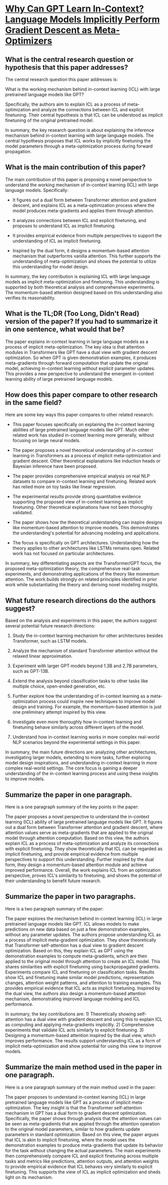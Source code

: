 # [Why Can GPT Learn In-Context? Language Models Implicitly Perform   Gradient Descent as Meta-Optimizers](https://arxiv.org/abs/2212.10559)

## What is the central research question or hypothesis that this paper addresses?

 The central research question this paper addresses is:

What is the working mechanism behind in-context learning (ICL) with large pretrained language models like GPT?

Specifically, the authors aim to explain ICL as a process of meta-optimization and analyze the connections between ICL and explicit finetuning. Their central hypothesis is that ICL can be understood as implicit finetuning of the original pretrained model.

In summary, the key research question is about explaining the inference mechanism behind in-context learning with large language models. The central hypothesis proposes that ICL works by implicitly finetuning the model parameters through a meta-optimization process during forward propagation.


## What is the main contribution of this paper?

 The main contribution of this paper is proposing a novel perspective to understand the working mechanism of in-context learning (ICL) with large language models. Specifically:

- It figures out a dual form between Transformer attention and gradient descent, and explains ICL as a meta-optimization process where the model produces meta-gradients and applies them through attention. 

- It analyzes connections between ICL and explicit finetuning, and proposes to understand ICL as implicit finetuning.

- It provides empirical evidence from multiple perspectives to support the understanding of ICL as implicit finetuning.

- Inspired by the dual form, it designs a momentum-based attention mechanism that outperforms vanilla attention. This further supports the understanding of meta-optimization and shows the potential to utilize this understanding for model design.

In summary, the key contribution is explaining ICL with large language models as implicit meta-optimization and finetuning. This understanding is supported by both theoretical analysis and comprehensive experiments. The momentum-based attention designed based on this understanding also verifies its reasonability.


## What is the TL;DR (Too Long, Didn't Read) version of the paper? If you had to summarize it in one sentence, what would that be?

 The paper explains in-context learning in large language models as a process of implicit meta-optimization. The key idea is that attention modules in Transformers like GPT have a dual view with gradient descent optimization. So when GPT is given demonstration examples, it produces meta-gradients through forward computation that update the original model, achieving in-context learning without explicit parameter updates. This provides a new perspective to understand the emergent in-context learning ability of large pretrained language models.


## How does this paper compare to other research in the same field?

 Here are some key ways this paper compares to other related research:

- This paper focuses specifically on explaining the in-context learning abilities of large pretrained language models like GPT. Much other related work has studied in-context learning more generally, without focusing on large neural models.

- The paper proposes a novel theoretical understanding of in-context learning in Transformers as a process of implicit meta-optimization and gradient descent. Other theoretical explanations like induction heads or Bayesian inference have been proposed.

- The paper provides comprehensive empirical analysis on real NLP datasets to compare in-context learning and finetuning. Related work has relied more on toy tasks like linear regression. 

- The experimental results provide strong quantitative evidence supporting the proposed view of in-context learning as implicit finetuning. Other theoretical explanations have not been thoroughly validated.

- The paper shows how the theoretical understanding can inspire designs like momentum-based attention to improve models. This demonstrates the understanding's potential for advancing modeling and applications.

- The focus is specifically on GPT architectures. Understanding how the theory applies to other architectures like LSTMs remains open. Related work has not focused on particular architectures.

In summary, key differentiating aspects are the Transformer/GPT focus, the proposed meta-optimization theory, the comprehensive real-task experiments, and demonstrating applications of the theory like momentum attention. The work builds strongly on related principles identified in prior work while substantiating the theory and deriving novel modeling insights.


## What future research directions do the authors suggest?

 Based on the analysis and experiments in this paper, the authors suggest several potential future research directions:

1. Study the in-context learning mechanism for other architectures besides Transformer, such as LSTM models.

2. Analyze the mechanism of standard Transformer attention without the relaxed linear approximation. 

3. Experiment with larger GPT models beyond 1.3B and 2.7B parameters, such as GPT-13B.

4. Extend the analysis beyond classification tasks to other tasks like multiple choice, open-ended generation, etc.

5. Further explore how the understanding of in-context learning as a meta-optimization process could inspire new techniques to improve model design and training. For example, the momentum-based attention is just one preliminary attempt inspired by this view.

6. Investigate even more thoroughly how in-context learning and finetuning behave similarly across different layers of the model.

7. Understand how in-context learning works in more complex real-world NLP scenarios beyond the experimental settings in this paper.

In summary, the main future directions are: analyzing other architectures, investigating larger models, extending to more tasks, further exploring model design inspirations, and understanding in-context learning in more complex real-world settings. The core focus is gaining a deeper understanding of the in-context learning process and using these insights to improve models.


## Summarize the paper in one paragraph.

 Here is a one paragraph summary of the key points in the paper:

The paper proposes a novel perspective to understand the in-context learning (ICL) ability of large pretrained language models like GPT. It figures out a dual form between Transformer attention and gradient descent, where attention values serve as meta-gradients that are applied to the original model through attention computation. Based on this view, the authors explain ICL as a process of meta-optimization and analyze its connections with explicit finetuning. They show theoretically that ICL can be regarded as implicit finetuning, and provide empirical evidence from multiple perspectives to support this understanding. Further inspired by the dual form, they design a momentum-based attention module and achieve improved performance. Overall, the work explains ICL from an optimization perspective, proves ICL's similarity to finetuning, and shows the potential of their understanding to benefit future research.


## Summarize the paper in two paragraphs.

 Here is a two paragraph summary of the paper:

The paper explores the mechanism behind in-context learning (ICL) in large pretrained language models like GPT. ICL allows models to make predictions on new data based on just a few demonstration examples, without any parameter updates. The authors propose understanding ICL as a process of implicit meta-gradient optimization. They show theoretically that Transformer self-attention has a dual view to gradient descent optimization. Based on this, they explain ICL as GPT using the demonstration examples to compute meta-gradients, which are then applied to the original model through attention to create an ICL model. This shares similarities with explicit finetuning using backpropagated gradients. Experiments compare ICL and finetuning on classification tasks. Results show ICL and finetuning make similar model predictions, representation changes, attention weight patterns, and attention to training examples. This provides empirical evidence that ICL acts as implicit finetuning. Inspired by the dual view, the authors also design a momentum-based attention mechanism, demonstrating improved language modeling and ICL performance.

In summary, the key contributions are: 1) Theoretically showing self-attention has a dual view with gradient descent and using this to explain ICL as computing and applying meta-gradients implicitly. 2) Comprehensive experiments that validate ICL acts similarly to explicit finetuning. 3) Designing a momentum-based attention inspired by the dual view, which improves performance. The results support understanding ICL as a form of implicit meta-optimization and show potential for using this view to improve models.


## Summarize the main method used in the paper in one paragraph.

 Here is a one paragraph summary of the main method used in the paper:

The paper proposes to understand in-context learning (ICL) in large pretrained language models like GPT as a process of implicit meta-optimization. The key insight is that the Transformer self-attention mechanism in GPT has a dual form to gradient descent optimization. Specifically, the paper shows through analysis that the attention values can be seen as meta-gradients that are applied through the attention operation to the original model parameters, similar to how gradients update parameters in standard optimization. Based on this view, the paper argues that ICL is akin to implicit finetuning, where the model uses the demonstration examples to produce meta-gradients that update its behavior for the task without changing the actual parameters. The main experiments then comprehensively compare ICL and explicit finetuning across multiple tasks and metrics like predictions, attention outputs, and attention weights to provide empirical evidence that ICL behaves very similarly to explicit finetuning. This supports the view of ICL as implicit optimization and sheds light on its mechanism.
